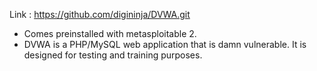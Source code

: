 Link : https://github.com/digininja/DVWA.git

- Comes preinstalled with metasploitable 2.
- DVWA is a PHP/MySQL web application that is damn vulnerable. It is designed for testing and training purposes.